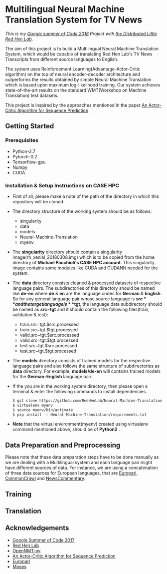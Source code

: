 # Multilingual Neural Machine Translation System for TV News

_This is my [Google summer of Code 2018](https://summerofcode.withgoogle.com/projects/#6685973346254848) Project with [the Distributed Little Red Hen Lab](http://www.redhenlab.org/)._

The aim of this project is to build a Multilingual Neural Machine Translation System, which would be capable of translating Red Hen Lab's TV News Transcripts from different source languages to English. 

The system uses Reinforcement Learning(Advantage-Actor-Critic algorithm) on the top of neural encoder-decoder architecture and outperforms the results obtained by simple Neural Machine Translation which is based upon maximum log-likelihood training. Our system achieves state-of-the-art results on the standard WMT(Workshop on Machine Translation) test datasets. 

This project is inspired by the approaches mentioned in the paper [An Actor-Critic Algorithm for Sequence Prediction](https://arxiv.org/pdf/1607.07086).

## Getting Started

### Prerequisites

* Python-2.7
* Pytorch-0.2
* Tensorflow-gpu
* Numpy
* CUDA

### Installation & Setup Instructions on CASE HPC

* First of all, please make a note of the path of the directory in which this repository will be cloned.

* The directory structure of the working system should be as follows:
  * singularity
  * data
  * models
  * Neural-Machine-Translation
  * myenv

* The **singularity** directory should contain a singularity image(rh_xenial_20180308.img) which is to be copied from the home directory of **Michael Pacchioli's CASE HPC account**. This singularity image contains some modules like CUDA and CUDANN needed for the system. 

* The **data** directory consists cleaned & processed datasets of respective language pairs. The subdirectories of this directory should be named like **de-en** where **de** & **en** are the language codes for **German** & **English**. So for any general language pair whose source language is **$src** and the target language is **$tgt**, the language data subdirectory should be named as **$src-$tgt** and it should contain the following files(train, validation & test):
  * train.$src-$tgt.$src.processed
  * train.$src-$tgt.$tgt.processed
  * valid.$src-$tgt.$src.processed
  * valid.$src-$tgt.$tgt.processed
  * test.$src-$tgt.$src.processed
  * test.$src-$tgt.$tgt.processed

* The **models** directory consists of trained models for the respective language pairs and also follows the same structure of subdirectories as **data** directory. For example, **models/de-en** will contains trained models for the **German-English** language pair.

* If the you are in the working system directory, then please open a terminal & enter the following commands to install dependencies.
  ```bash
  $ git clone https://github.com/RedHenLab/Neural-Machine-Translation.git
  $ virtualenv myenv
  $ source myenv/bin/activate
  $ pip install -r Neural-Machine-Translation/requirements.txt
  ```
* **Note** that the virtual environment(myenv) created using virtualenv command mentioned above, should be of **Python2** .

## Data Preparation and Preprocessing

Please note that these data preparation steps have to be done manually as we are dealing with a Multilingual system and each language pair might have different sources of data. For instance, we are using a concatenation of three data sources for European languages, that are [Europarl](http://www.statmt.org/europarl/), [CommonCrawl](  http://www.statmt.org/wmt13/training-parallel-commoncrawl.tgz
) and [NewsCommentary](  http://data.statmt.org/wmt16/translation-task/training-parallel-nc-v11.tgz
).

## Training

## Translation


## Acknowledgements

* [Google Summer of Code 2017](https://summerofcode.withgoogle.com/)
* [Red Hen Lab](http://www.redhenlab.org/)
* [OpenNMT-py](https://github.com/OpenNMT/OpenNMT-py)
* [An Actor-Critic Algorithm for Sequence Prediction](https://arxiv.org/pdf/1607.07086)
* [Europarl](http://www.statmt.org/europarl/)
* [Moses](https://github.com/moses-smt/mosesdecoder)
